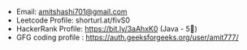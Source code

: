
- Email: amitshashi701@gmail.com
- Leetcode Profile: shorturl.at/fivS0
- HackerRank Profile: https://bit.ly/3aAhxK0 (Java - 5🌟)
- GFG coding profile : https://auth.geeksforgeeks.org/user/amit777/
<!---
AmitShashi/AmitShashi is a ✨ special ✨ repository because its `README.md` (this file) appears on your GitHub profile.
You can click the Preview link to take a look at your changes.
--->
